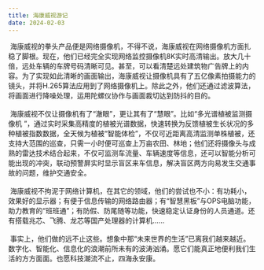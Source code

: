 ```yaml
---
title: 海康威视游记
date: 2024-02-03
---
```

<!-- wp:paragraph -->​	海康威视的拳头产品便是网络摄像机，不得不说，海康威视在网络摄像机方面扎稳了脚根。现在，他们已经完全实现网络监控摄像机8K实时高清输出。放大几十倍，远处车辆的车牌号码清晰可见。甚至，可以看清楚远处建筑物广告牌上的内容。为了实现如此清晰的画面输出，海康威视让摄像机具有了五亿像素拍摄能力的镜头，并将H.265算法应用到了网络摄像机上。除此之外，他们还通过滤波算法，将画面进行降噪处理，运用陀螺仪协作与画面裁切达到防抖的目的。<br /><br />​	海康威视不仅让摄像机有了“澈眼”，更让其有了“慧眼”。比如“多光谱植被监测摄像机 ”，通过实时采集高精度的植被光谱数据，快速转换为反馈植被生长状况的多种植被指数数据，全天候为植被“智能体检”，不仅可近距离高清监测单株植被，还支持大范围的巡查，只需一小时便可巡查上万亩农田、林地；他们还将摄像头与成熟的雷达技术结合起来，不仅可监测车流量、车辆速度等信息，还可以智能分析可能出现的冲突，联动预警屏实时显示盲区来车信息，解决盲区两方向易发生交通事故的问题，维护交通安全。<br /><br />​	海康威视不拘泥于网络计算机，在其它的领域，他们的尝试也不小：有功耗小，效果好的显示器；有便于信息传输的网络路由器；有“智慧黑板”与OPS电脑功能，助力教育的“班班通”；有防假、防尾随等功能，快速稳定认证身份的人员通道。还有搭载兆芯、飞腾、龙芯等国产处理器的计算机......<br /><br />​	事实上，他们做的远不止这些。想象中那“未来世界的生活”已离我们越来越近。数字化、智能化、信息化的浪潮前所未有的波涛汹涌。愿它们能真正地便利我们生活的方方面面。也愿科技潮流不止，四海永安康。<!-- /wp:paragraph -->
